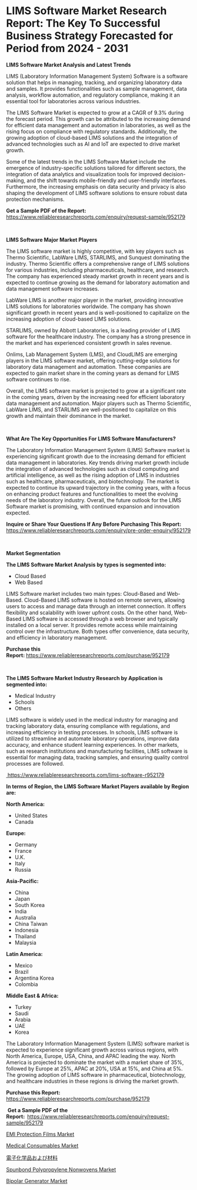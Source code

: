 <p><h1>LIMS Software Market Research Report: The Key To Successful Business Strategy Forecasted for Period from 2024 - 2031</h1></p><p><strong>LIMS Software Market Analysis and Latest Trends</strong></p>
<p><p>LIMS (Laboratory Information Management System) Software is a software solution that helps in managing, tracking, and organizing laboratory data and samples. It provides functionalities such as sample management, data analysis, workflow automation, and regulatory compliance, making it an essential tool for laboratories across various industries.</p><p>The LIMS Software Market is expected to grow at a CAGR of 9.3% during the forecast period. This growth can be attributed to the increasing demand for efficient data management and automation in laboratories, as well as the rising focus on compliance with regulatory standards. Additionally, the growing adoption of cloud-based LIMS solutions and the integration of advanced technologies such as AI and IoT are expected to drive market growth.</p><p>Some of the latest trends in the LIMS Software Market include the emergence of industry-specific solutions tailored for different sectors, the integration of data analytics and visualization tools for improved decision-making, and the shift towards mobile-friendly and user-friendly interfaces. Furthermore, the increasing emphasis on data security and privacy is also shaping the development of LIMS software solutions to ensure robust data protection mechanisms.</p></p>
<p><strong>Get a Sample PDF of the Report:&nbsp;</strong> <a href="https://www.reliableresearchreports.com/enquiry/request-sample/952179">https://www.reliableresearchreports.com/enquiry/request-sample/952179</a></p>
<p>&nbsp;</p>
<p><strong>LIMS Software Major Market Players</strong></p>
<p><p>The LIMS software market is highly competitive, with key players such as Thermo Scientific, LabWare LIMS, STARLIMS, and Sunquest dominating the industry. Thermo Scientific offers a comprehensive range of LIMS solutions for various industries, including pharmaceuticals, healthcare, and research. The company has experienced steady market growth in recent years and is expected to continue growing as the demand for laboratory automation and data management software increases.</p><p>LabWare LIMS is another major player in the market, providing innovative LIMS solutions for laboratories worldwide. The company has shown significant growth in recent years and is well-positioned to capitalize on the increasing adoption of cloud-based LIMS solutions.</p><p>STARLIMS, owned by Abbott Laboratories, is a leading provider of LIMS software for the healthcare industry. The company has a strong presence in the market and has experienced consistent growth in sales revenue.</p><p>Onlims, Lab Management System (LMS), and CloudLIMS are emerging players in the LIMS software market, offering cutting-edge solutions for laboratory data management and automation. These companies are expected to gain market share in the coming years as demand for LIMS software continues to rise.</p><p>Overall, the LIMS software market is projected to grow at a significant rate in the coming years, driven by the increasing need for efficient laboratory data management and automation. Major players such as Thermo Scientific, LabWare LIMS, and STARLIMS are well-positioned to capitalize on this growth and maintain their dominance in the market.</p></p>
<p>&nbsp;</p>
<p><strong>What Are The Key Opportunities For LIMS Software Manufacturers?</strong></p>
<p><p>The Laboratory Information Management System (LIMS) Software market is experiencing significant growth due to the increasing demand for efficient data management in laboratories. Key trends driving market growth include the integration of advanced technologies such as cloud computing and artificial intelligence, as well as the rising adoption of LIMS in industries such as healthcare, pharmaceuticals, and biotechnology. The market is expected to continue its upward trajectory in the coming years, with a focus on enhancing product features and functionalities to meet the evolving needs of the laboratory industry. Overall, the future outlook for the LIMS Software market is promising, with continued expansion and innovation expected.</p></p>
<p><strong>Inquire or Share Your Questions If Any Before Purchasing This Report:</strong> <a href="https://www.reliableresearchreports.com/enquiry/pre-order-enquiry/952179">https://www.reliableresearchreports.com/enquiry/pre-order-enquiry/952179</a></p>
<p>&nbsp;</p>
<p><strong>Market Segmentation</strong></p>
<p><strong>The LIMS Software Market Analysis by types is segmented into:</strong></p>
<p><ul><li>Cloud Based</li><li>Web Based</li></ul></p>
<p><p>LIMS Software market includes two main types: Cloud-Based and Web-Based. Cloud-Based LIMS software is hosted on remote servers, allowing users to access and manage data through an internet connection. It offers flexibility and scalability with lower upfront costs. On the other hand, Web-Based LIMS software is accessed through a web browser and typically installed on a local server. It provides remote access while maintaining control over the infrastructure. Both types offer convenience, data security, and efficiency in laboratory management.</p></p>
<p><strong>Purchase this Report:&nbsp;</strong><a href="https://www.reliableresearchreports.com/purchase/952179">https://www.reliableresearchreports.com/purchase/952179</a></p>
<p>&nbsp;</p>
<p><strong>The LIMS Software Market Industry Research by Application is segmented into:</strong></p>
<p><ul><li>Medical Industry</li><li>Schools</li><li>Others</li></ul></p>
<p><p>LIMS software is widely used in the medical industry for managing and tracking laboratory data, ensuring compliance with regulations, and increasing efficiency in testing processes. In schools, LIMS software is utilized to streamline and automate laboratory operations, improve data accuracy, and enhance student learning experiences. In other markets, such as research institutions and manufacturing facilities, LIMS software is essential for managing data, tracking samples, and ensuring quality control processes are followed.</p></p>
<p><a href="https://www.reliableresearchreports.com/lims-software-r952179">&nbsp;https://www.reliableresearchreports.com/lims-software-r952179</a></p>
<p><strong>In terms of Region, the LIMS Software Market Players available by Region are:</strong></p>
<p>
    <p> <strong> North America: </strong>
        <ul>
            <li>United States</li>
            <li>Canada</li>
        </ul>
        </p> 
    <p> <strong> Europe: </strong>
        <ul>
            <li>Germany</li>
            <li>France</li>
            <li>U.K.</li>
            <li>Italy</li>
            <li>Russia</li>
        </ul>
        </p> 
    <p> <strong> Asia-Pacific: </strong>
        <ul>
            <li>China</li>
            <li>Japan</li>
            <li>South Korea</li>
            <li>India</li>
            <li>Australia</li>
            <li>China Taiwan</li>
            <li>Indonesia</li>
            <li>Thailand</li>
            <li>Malaysia</li>
        </ul>
        </p> 
    <p> <strong> Latin America: </strong>
        <ul>
            <li>Mexico</li>
            <li>Brazil</li>
            <li>Argentina Korea</li>
            <li>Colombia</li>
        </ul>
        </p> 
    <p> <strong> Middle East & Africa: </strong>
        <ul>
            <li>Turkey</li>
            <li>Saudi</li>
            <li>Arabia</li>
            <li>UAE</li>
            <li>Korea</li>
        </ul>
    </p>
    </p>
<p><p>The Laboratory Information Management System (LIMS) software market is expected to experience significant growth across various regions, with North America, Europe, USA, China, and APAC leading the way. North America is projected to dominate the market with a market share of 35%, followed by Europe at 25%, APAC at 20%, USA at 15%, and China at 5%. The growing adoption of LIMS software in pharmaceutical, biotechnology, and healthcare industries in these regions is driving the market growth.</p></p>
<p><strong>Purchase this Report: </strong><a href="https://www.reliableresearchreports.com/purchase/952179">https://www.reliableresearchreports.com/purchase/952179</a></p>
<p>&nbsp;<strong>Get a Sample PDF of the Report:&nbsp;&nbsp;</strong><a href="https://www.reliableresearchreports.com/enquiry/request-sample/952179">https://www.reliableresearchreports.com/enquiry/request-sample/952179</a></p>
<p><strong></strong></p>
<p><p><a href="https://www.linkedin.com/pulse/emi-protection-films-market-global-regional-analysis-focus-fdcre">EMI Protection Films Market</a></p><p><a href="https://github.com/alexcrou8/Market-Research-Report-List-1/blob/main/medical-consumables-market.md">Medical Consumables Market</a></p><p><a href="https://github.com/kegley4963/Market-Research-Report-List-2/blob/main/6008887172948.md">電子化学品および材料</a></p><p><a href="https://www.linkedin.com/pulse/spunbond-polypropylene-nonwovens-market-emerging-trends-future-xkdge">Spunbond Polypropylene Nonwovens Market</a></p><p><a href="https://github.com/Krdamani25/Market-Research-Report-List-1/blob/main/bipolar-generator-market.md">Bipolar Generator Market</a></p></p>